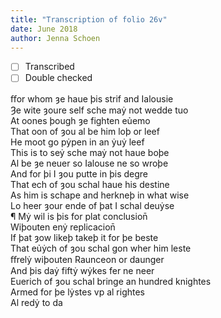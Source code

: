 ```yaml
---
title: "Transcription of folio 26v"
date: June 2018
author: Jenna Schoen
---
```

- [ ] Transcribed
- [ ] Double checked

ﬀor whom ȝe haue þis strif and Ialousie  
Ȝe wite ȝoure self sche maẏ not wedde tuo  
At oones þough ȝe fighten eủemo  
That oon of ȝou al be him loþ or leef  
He moot go pẏpen in an ẏuẏ leef  
This is to seẏ sche maẏ not haue boþe  
Al be ȝe neuer so Ialouse ne so wroþe  
And for þi I ȝou putte in þis degre  
That ech of ȝou schal haue his destine  
As him is schape and herkneþ in what wise  
Lo heer ȝour ende of þat I schal deuẏse  
¶ Mẏ wil is þis for plat conclusion̄  
Wiþouten enẏ replicacion̄  
If þat ȝow likeþ takeþ it for þe beste  
That eủẏch of ȝou schal gon wher him leste  
ﬀrelẏ wiþouten Raunceon or daunger  
And þis daẏ fiftẏ wẏkes fer ne neer  
Euerich of ȝou schal bringe an hundred knightes  
Armed for þe lẏstes vp al rightes  
Al redẏ to da
